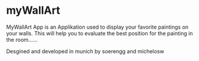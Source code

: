 # myWallArt

MyWallArt App is an Applikation used to display your favorite paintings on your walls. This will help you to evaluate the best position for the painting in the room......


Desgined and developed in munich by soerengg and michelosw
